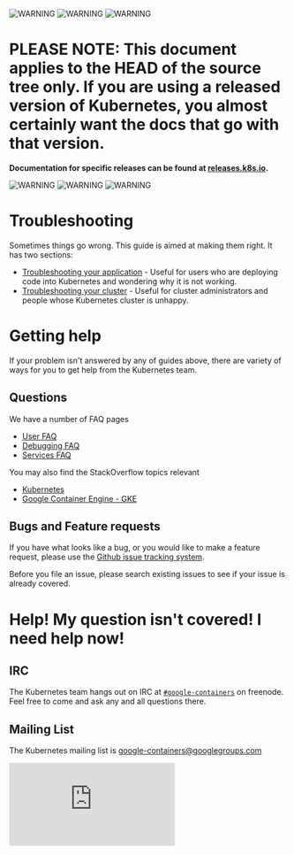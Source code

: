 <!-- BEGIN MUNGE: UNVERSIONED_WARNING -->

<!-- BEGIN STRIP_FOR_RELEASE -->

![WARNING](http://kubernetes.io/img/warning.png)
![WARNING](http://kubernetes.io/img/warning.png)
![WARNING](http://kubernetes.io/img/warning.png)

<h1>PLEASE NOTE: This document applies to the HEAD of the source
tree only. If you are using a released version of Kubernetes, you almost
certainly want the docs that go with that version.</h1>

<strong>Documentation for specific releases can be found at
[releases.k8s.io](http://releases.k8s.io).</strong>

![WARNING](http://kubernetes.io/img/warning.png)
![WARNING](http://kubernetes.io/img/warning.png)
![WARNING](http://kubernetes.io/img/warning.png)

<!-- END STRIP_FOR_RELEASE -->

<!-- END MUNGE: UNVERSIONED_WARNING -->
# Troubleshooting
Sometimes things go wrong.  This guide is aimed at making them right.  It has two sections:
   * [Troubleshooting your application](user-guide/application-troubleshooting.md) - Useful for users who are deploying code into Kubernetes and wondering why it is not working.
   * [Troubleshooting your cluster](cluster-troubleshooting.md) - Useful for cluster administrators and people whose Kubernetes cluster is unhappy.

# Getting help
If your problem isn't answered by any of guides above, there are variety of ways for you to get help from the Kubernetes team.

## Questions
We have a number of FAQ pages
   * [User FAQ](https://github.com/GoogleCloudPlatform/kubernetes/wiki/User-FAQ)
   * [Debugging FAQ](https://github.com/GoogleCloudPlatform/kubernetes/wiki/Debugging-FAQ)
   * [Services FAQ](https://github.com/GoogleCloudPlatform/kubernetes/wiki/Services-FAQ)

You may also find the StackOverflow topics relevant
   * [Kubernetes](http://stackoverflow.com/questions/tagged/kubernetes)
   * [Google Container Engine - GKE](http://stackoverflow.com/questions/tagged/google-container-engine)

## Bugs and Feature requests
If you have what looks like a bug, or you would like to make a feature request, please use the [Github issue tracking system](https://github.com/GoogleCloudPlatform/kubernetes/issues).

Before you file an issue, please search existing issues to see if your issue is already covered.

# Help! My question isn't covered!  I need help now!

## IRC
The Kubernetes team hangs out on IRC at [```#google-containers```](https://botbot.me/freenode/google-containers/) on freenode.  Feel free to come and ask any and all questions there.

## Mailing List
The Kubernetes mailing list is google-containers@googlegroups.com


<!-- BEGIN MUNGE: GENERATED_ANALYTICS -->
[![Analytics](https://kubernetes-site.appspot.com/UA-36037335-10/GitHub/docs/troubleshooting.md?pixel)]()
<!-- END MUNGE: GENERATED_ANALYTICS -->

